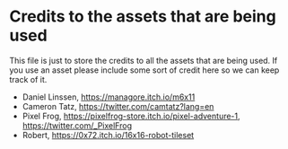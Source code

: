 # Credits to the assets that are being used

This file is just to store the credits to all the assets that are being used. If you use an asset please include some sort of credit here so we can keep track of it.

- Daniel Linssen, <https://managore.itch.io/m6x11>
- Cameron Tatz, <https://twitter.com/camtatz?lang=en>
- Pixel Frog, <https://pixelfrog-store.itch.io/pixel-adventure-1>, <https://twitter.com/_PixelFrog>
- Robert, <https://0x72.itch.io/16x16-robot-tileset>
